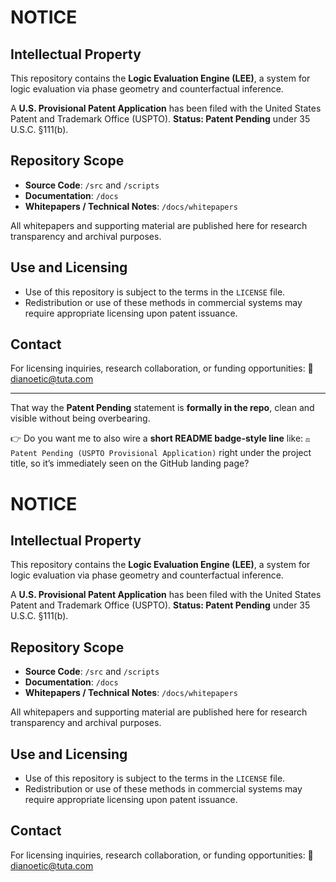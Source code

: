 # NOTICE

## Intellectual Property

This repository contains the **Logic Evaluation Engine (LEE)**, a system for logic evaluation via phase geometry and counterfactual inference.

A **U.S. Provisional Patent Application** has been filed with the United States Patent and Trademark Office (USPTO).
**Status: Patent Pending** under 35 U.S.C. §111(b).

## Repository Scope

* **Source Code**: `/src` and `/scripts`
* **Documentation**: `/docs`
* **Whitepapers / Technical Notes**: `/docs/whitepapers`

All whitepapers and supporting material are published here for research transparency and archival purposes.

## Use and Licensing

* Use of this repository is subject to the terms in the `LICENSE` file.
* Redistribution or use of these methods in commercial systems may require appropriate licensing upon patent issuance.

## Contact

For licensing inquiries, research collaboration, or funding opportunities:
📧 [dianoetic@tuta.com](mailto:dianoetic@tuta.com)

---

That way the **Patent Pending** statement is **formally in the repo**, clean and visible without being overbearing.

👉 Do you want me to also wire a **short README badge-style line** like:
`⚖️ Patent Pending (USPTO Provisional Application)`
right under the project title, so it’s immediately seen on the GitHub landing page?

# NOTICE

## Intellectual Property

This repository contains the **Logic Evaluation Engine (LEE)**, a system for logic evaluation via phase geometry and counterfactual inference.

A **U.S. Provisional Patent Application** has been filed with the United States Patent and Trademark Office (USPTO).
**Status: Patent Pending** under 35 U.S.C. §111(b).

## Repository Scope

* **Source Code**: `/src` and `/scripts`
* **Documentation**: `/docs`
* **Whitepapers / Technical Notes**: `/docs/whitepapers`

All whitepapers and supporting material are published here for research transparency and archival purposes.

## Use and Licensing

* Use of this repository is subject to the terms in the `LICENSE` file.
* Redistribution or use of these methods in commercial systems may require appropriate licensing upon patent issuance.

## Contact

For licensing inquiries, research collaboration, or funding opportunities:
📧 [dianoetic@tuta.com](mailto:dianoetic@tuta.com)